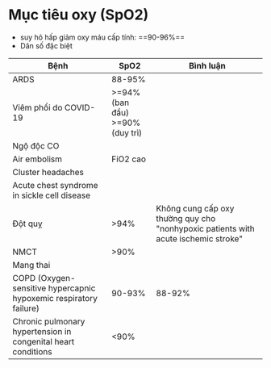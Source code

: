 # Mục tiêu oxy (SpO2)
- suy hô hấp giảm oxy máu cấp tính: ==90-96%==
- Dân số đặc biệt


| Bệnh                                                              | SpO2                               | Bình luận                                                                          |
| ----------------------------------------------------------------- | ---------------------------------- | ---------------------------------------------------------------------------------- |
| ARDS                                                              | 88-95%                             |                                                                                    |
| Viêm phổi do COVID-19                                             | >=94% (ban đầu)<br>>=90% (duy trì) |                                                                                    |
| Ngộ độc CO                                                        |                                    |                                                                                    |
| Air embolism                                                      | FiO2 cao                           |                                                                                    |
| Cluster headaches                                                 |                                    |                                                                                    |
| Acute chest syndrome in sickle cell disease                       |                                    |                                                                                    |
| Đột quỵ                                                           | >94%                               | Không cung cấp oxy thường quy cho "nonhypoxic patients with acute ischemic stroke" |
| NMCT                                                              | >90%                               |                                                                                    |
| Mang thai                                                         |                                    |                                                                                    |
| COPD (Oxygen-sensitive hypercapnic hypoxemic respiratory failure) | 90-93%                             | 88-92%                                                                             |
| Chronic pulmonary hypertension in congenital heart conditions     | <90%                               |                                                                                    |
